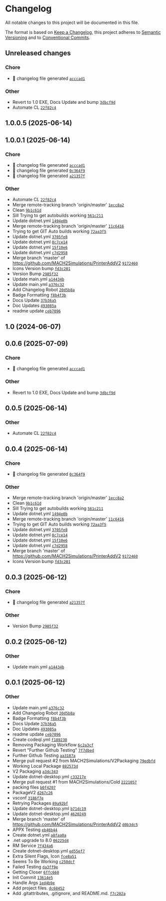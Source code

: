 # Changelog

All notable changes to this project will be documented in this file.

The format is based on [Keep a Changelog](https://keepachangelog.com/en/1.0.0/), this project adheres to [Semantic Versioning](https://semver.org/spec/v2.0.0.html) and to [Conventional Commits](https://www.conventionalcommits.org/en/v1.0.0/).

## Unreleased changes

### Chore
- :robot: changelog file generated [`acccad1`](https://github.com/MACH2Simulations/PrinterAddV2/commit/acccad1)

### Other
- Revert to 1.0 EXE, Docs Update and bump [`3dbcf9d`](https://github.com/MACH2Simulations/PrinterAddV2/commit/3dbcf9d)
- Automate CL [`22f82c4`](https://github.com/MACH2Simulations/PrinterAddV2/commit/22f82c4)

## 1.0.0.5 (2025-06-14)

## 1.0.0.1 (2025-06-14)

### Chore
- :robot: changelog file generated [`acccad1`](https://github.com/MACH2Simulations/PrinterAddV2/commit/acccad1)
- :robot: changelog file generated [`0c364f9`](https://github.com/MACH2Simulations/PrinterAddV2/commit/0c364f9)
- :robot: changelog file generated [`a21357f`](https://github.com/MACH2Simulations/PrinterAddV2/commit/a21357f)

### Other
- Automate CL [`22f82c4`](https://github.com/MACH2Simulations/PrinterAddV2/commit/22f82c4)
- Merge remote-tracking branch 'origin/master' [`1ecc8a2`](https://github.com/MACH2Simulations/PrinterAddV2/commit/1ecc8a2)
- Clean [`9b1c61d`](https://github.com/MACH2Simulations/PrinterAddV2/commit/9b1c61d)
- Sill Trying to get autobuilds working [`561c211`](https://github.com/MACH2Simulations/PrinterAddV2/commit/561c211)
- Update dotnet.yml [`1494e0b`](https://github.com/MACH2Simulations/PrinterAddV2/commit/1494e0b)
- Merge remote-tracking branch 'origin/master' [`11c6416`](https://github.com/MACH2Simulations/PrinterAddV2/commit/11c6416)
- Trying to get GIT Auto builds working [`72aa3f5`](https://github.com/MACH2Simulations/PrinterAddV2/commit/72aa3f5)
- Update dotnet.yml [`3705fe8`](https://github.com/MACH2Simulations/PrinterAddV2/commit/3705fe8)
- Update dotnet.yml [`0c7ce14`](https://github.com/MACH2Simulations/PrinterAddV2/commit/0c7ce14)
- Update dotnet.yml [`15f10e6`](https://github.com/MACH2Simulations/PrinterAddV2/commit/15f10e6)
- Update dotnet.yml [`c7d2958`](https://github.com/MACH2Simulations/PrinterAddV2/commit/c7d2958)
- Merge branch 'master' of https://github.com/MACH2Simulations/PrinterAddV2 [`9172460`](https://github.com/MACH2Simulations/PrinterAddV2/commit/9172460)
- Icons Version bump [`fd3c201`](https://github.com/MACH2Simulations/PrinterAddV2/commit/fd3c201)
- Version Bump [`2985f32`](https://github.com/MACH2Simulations/PrinterAddV2/commit/2985f32)
- Update main.yml [`a14434b`](https://github.com/MACH2Simulations/PrinterAddV2/commit/a14434b)
- Update main.yml [`a376c32`](https://github.com/MACH2Simulations/PrinterAddV2/commit/a376c32)
- Add Changelog Robot [`20d5b8a`](https://github.com/MACH2Simulations/PrinterAddV2/commit/20d5b8a)
- Badge Formatting [`f8b4f3b`](https://github.com/MACH2Simulations/PrinterAddV2/commit/f8b4f3b)
- Docs Update [`37b36a5`](https://github.com/MACH2Simulations/PrinterAddV2/commit/37b36a5)
- Doc Updates [`493085a`](https://github.com/MACH2Simulations/PrinterAddV2/commit/493085a)
- readme update [`ceb7096`](https://github.com/MACH2Simulations/PrinterAddV2/commit/ceb7096)

## 1.0 (2024-06-07)

## 0.0.6 (2025-07-09)

### Chore
- :robot: changelog file generated [`acccad1`](https://github.com/MACH2Simulations/PrinterAddV2/commit/acccad1)

### Other
- Revert to 1.0 EXE, Docs Update and bump [`3dbcf9d`](https://github.com/MACH2Simulations/PrinterAddV2/commit/3dbcf9d)

## 0.0.5 (2025-06-14)

### Other
- Automate CL [`22f82c4`](https://github.com/MACH2Simulations/PrinterAddV2/commit/22f82c4)

## 0.0.4 (2025-06-14)

### Chore
- :robot: changelog file generated [`0c364f9`](https://github.com/MACH2Simulations/PrinterAddV2/commit/0c364f9)

### Other
- Merge remote-tracking branch 'origin/master' [`1ecc8a2`](https://github.com/MACH2Simulations/PrinterAddV2/commit/1ecc8a2)
- Clean [`9b1c61d`](https://github.com/MACH2Simulations/PrinterAddV2/commit/9b1c61d)
- Sill Trying to get autobuilds working [`561c211`](https://github.com/MACH2Simulations/PrinterAddV2/commit/561c211)
- Update dotnet.yml [`1494e0b`](https://github.com/MACH2Simulations/PrinterAddV2/commit/1494e0b)
- Merge remote-tracking branch 'origin/master' [`11c6416`](https://github.com/MACH2Simulations/PrinterAddV2/commit/11c6416)
- Trying to get GIT Auto builds working [`72aa3f5`](https://github.com/MACH2Simulations/PrinterAddV2/commit/72aa3f5)
- Update dotnet.yml [`3705fe8`](https://github.com/MACH2Simulations/PrinterAddV2/commit/3705fe8)
- Update dotnet.yml [`0c7ce14`](https://github.com/MACH2Simulations/PrinterAddV2/commit/0c7ce14)
- Update dotnet.yml [`15f10e6`](https://github.com/MACH2Simulations/PrinterAddV2/commit/15f10e6)
- Update dotnet.yml [`c7d2958`](https://github.com/MACH2Simulations/PrinterAddV2/commit/c7d2958)
- Merge branch 'master' of https://github.com/MACH2Simulations/PrinterAddV2 [`9172460`](https://github.com/MACH2Simulations/PrinterAddV2/commit/9172460)
- Icons Version bump [`fd3c201`](https://github.com/MACH2Simulations/PrinterAddV2/commit/fd3c201)

## 0.0.3 (2025-06-12)

### Chore
- :robot: changelog file generated [`a21357f`](https://github.com/MACH2Simulations/PrinterAddV2/commit/a21357f)

### Other
- Version Bump [`2985f32`](https://github.com/MACH2Simulations/PrinterAddV2/commit/2985f32)

## 0.0.2 (2025-06-12)

### Other
- Update main.yml [`a14434b`](https://github.com/MACH2Simulations/PrinterAddV2/commit/a14434b)

## 0.0.1 (2025-06-12)

### Other
- Update main.yml [`a376c32`](https://github.com/MACH2Simulations/PrinterAddV2/commit/a376c32)
- Add Changelog Robot [`20d5b8a`](https://github.com/MACH2Simulations/PrinterAddV2/commit/20d5b8a)
- Badge Formatting [`f8b4f3b`](https://github.com/MACH2Simulations/PrinterAddV2/commit/f8b4f3b)
- Docs Update [`37b36a5`](https://github.com/MACH2Simulations/PrinterAddV2/commit/37b36a5)
- Doc Updates [`493085a`](https://github.com/MACH2Simulations/PrinterAddV2/commit/493085a)
- readme update [`ceb7096`](https://github.com/MACH2Simulations/PrinterAddV2/commit/ceb7096)
- Create codeql.yml [`f189230`](https://github.com/MACH2Simulations/PrinterAddV2/commit/f189230)
- Removing Packaging Workflow [`6c2a3cf`](https://github.com/MACH2Simulations/PrinterAddV2/commit/6c2a3cf)
- Revert "Further Github Testing" [`7f7dbed`](https://github.com/MACH2Simulations/PrinterAddV2/commit/7f7dbed)
- Further Github Testing [`aa3187a`](https://github.com/MACH2Simulations/PrinterAddV2/commit/aa3187a)
- Merge pull request #2 from MACH2Simulations/V2Packaging [`79edbfd`](https://github.com/MACH2Simulations/PrinterAddV2/commit/79edbfd)
- Working Local Package [`882573d`](https://github.com/MACH2Simulations/PrinterAddV2/commit/882573d)
- V2 Packaging [`a34c343`](https://github.com/MACH2Simulations/PrinterAddV2/commit/a34c343)
- Update dotnet-desktop.yml [`c33217e`](https://github.com/MACH2Simulations/PrinterAddV2/commit/c33217e)
- Merge pull request #1 from MACH2Simulations/Cold [`2221057`](https://github.com/MACH2Simulations/PrinterAddV2/commit/2221057)
- packing files [`b0f4207`](https://github.com/MACH2Simulations/PrinterAddV2/commit/b0f4207)
- PackageV2 [`d267c26`](https://github.com/MACH2Simulations/PrinterAddV2/commit/d267c26)
- vsconf [`3186f7e`](https://github.com/MACH2Simulations/PrinterAddV2/commit/3186f7e)
- Retrying Packages [`89a92bf`](https://github.com/MACH2Simulations/PrinterAddV2/commit/89a92bf)
- Update dotnet-desktop.yml [`b71dc19`](https://github.com/MACH2Simulations/PrinterAddV2/commit/b71dc19)
- Update dotnet-desktop.yml [`4620249`](https://github.com/MACH2Simulations/PrinterAddV2/commit/4620249)
- Merge branch 'master' of https://github.com/MACH2Simulations/PrinterAddV2 [`d0b3dc5`](https://github.com/MACH2Simulations/PrinterAddV2/commit/d0b3dc5)
- APPX Testing [`eb46b44`](https://github.com/MACH2Simulations/PrinterAddV2/commit/eb46b44)
- Create dotnet.yml [`a8faa0a`](https://github.com/MACH2Simulations/PrinterAddV2/commit/a8faa0a)
- .net upgrade to 8.0 [`06225d4`](https://github.com/MACH2Simulations/PrinterAddV2/commit/06225d4)
- RM Service [`7f434a6`](https://github.com/MACH2Simulations/PrinterAddV2/commit/7f434a6)
- Create dotnet-desktop.yml [`ed55ef7`](https://github.com/MACH2Simulations/PrinterAddV2/commit/ed55ef7)
- Extra Silent Flags, Icon [`fce8a51`](https://github.com/MACH2Simulations/PrinterAddV2/commit/fce8a51)
- Seems To Be Working [`c250dcf`](https://github.com/MACH2Simulations/PrinterAddV2/commit/c250dcf)
- Failed Testing [`da3ff9e`](https://github.com/MACH2Simulations/PrinterAddV2/commit/da3ff9e)
- Getting Closer [`6ffc660`](https://github.com/MACH2Simulations/PrinterAddV2/commit/6ffc660)
- Init Commit [`13614e5`](https://github.com/MACH2Simulations/PrinterAddV2/commit/13614e5)
- Handle Args [`1ed4b9e`](https://github.com/MACH2Simulations/PrinterAddV2/commit/1ed4b9e)
- Add project files. [`dc68452`](https://github.com/MACH2Simulations/PrinterAddV2/commit/dc68452)
- Add .gitattributes, .gitignore, and README.md. [`f7c202a`](https://github.com/MACH2Simulations/PrinterAddV2/commit/f7c202a)

